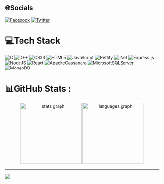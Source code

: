 
## 🌐Socials
[![Facebook](https://img.shields.io/badge/Facebook-%231877F2.svg?logo=Facebook&logoColor=white)](https://facebook.com/YSTanuki) [![Twitter](https://img.shields.io/badge/Twitter-%231DA1F2.svg?logo=Twitter&logoColor=white)](https://twitter.com/Tohno_0202) 

# 💻Tech Stack
![C](https://img.shields.io/badge/c-%2300599C.svg?style=flat&logo=c&logoColor=white) ![C++](https://img.shields.io/badge/c++-%2300599C.svg?style=flat&logo=c%2B%2B&logoColor=white) ![CSS3](https://img.shields.io/badge/css3-%231572B6.svg?style=flat&logo=css3&logoColor=white) ![HTML5](https://img.shields.io/badge/html5-%23E34F26.svg?style=flat&logo=html5&logoColor=white) ![JavaScript](https://img.shields.io/badge/javascript-%23323330.svg?style=flat&logo=javascript&logoColor=%23F7DF1E) ![Netlify](https://img.shields.io/badge/netlify-%23000000.svg?style=flat&logo=netlify&logoColor=#00C7B7) ![.Net](https://img.shields.io/badge/.NET-5C2D91?style=flat&logo=.net&logoColor=white) ![Express.js](https://img.shields.io/badge/express.js-%23404d59.svg?style=flat&logo=express&logoColor=%2361DAFB) ![NodeJS](https://img.shields.io/badge/node.js-6DA55F?style=flat&logo=node.js&logoColor=white) ![React](https://img.shields.io/badge/react-%2320232a.svg?style=flat&logo=react&logoColor=%2361DAFB) ![ApacheCassandra](https://img.shields.io/badge/cassandra-%231287B1.svg?style=flat&logo=apache-cassandra&logoColor=white) ![MicrosoftSQLServer](https://img.shields.io/badge/Microsoft%20SQL%20Sever-CC2927?style=flat&logo=microsoft%20sql%20server&logoColor=white) ![MongoDB](https://img.shields.io/badge/MongoDB-%234ea94b.svg?style=flat&logo=mongodb&logoColor=white)
# 📊GitHub Stats :
<div align="center">
  <img src="https://github-readme-streak-stats.herokuapp.com/?user=YaseiTanuki&theme=tokyonight&hide_border=false" height="200" alt="stats graph"  />
  <img src="https://github-readme-stats.vercel.app/api/top-langs?username=YaseiTanuki&theme=tokyonight&hide_border=false&include_all_commits=true&count_private=true&layout=donut" height="200" alt="languages graph"  />
</div>


---
[![](https://visitcount.itsvg.in/api?id=YaseiTanuki&icon=2&color=3)](https://visitcount.itsvg.in)
